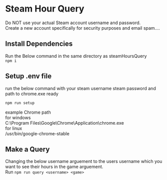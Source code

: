 # Steam Hour Query
Do NOT use your actual Steam account username and password.  
Create a new account specifically for security purposes and email spam....

## Install Dependencies
Run the Below command in the same directory as steamHoursQuery  
```npm i```

## Setup .env file
run the below command with your steam username steam password and path to chrome.exe ready  

```npm run setup```

example Chrome path  
for windows  
C:\Program Files\Google\Chrome\Application\chrome.exe  
for linux  
/usr/bin/google-chrome-stable

## Make a Query
Changing the below username arguement to the users username which you want to see their hours in the game arguement.  
Run ```npm run query <username> <game>```
